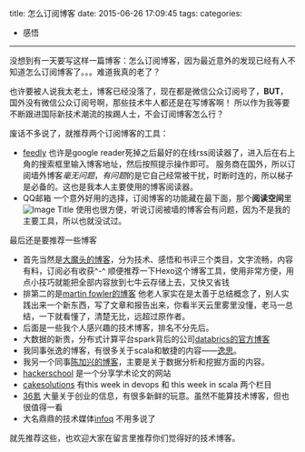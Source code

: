 title: 怎么订阅博客
date: 2015-06-26 17:09:45
tags:
categories:
- 感悟
---
没想到有一天要写这样一篇博客：怎么订阅博客，因为最近意外的发现已经有人不知道怎么订阅博客了。。。难道我真的老了？

也许要被人说我太老土，博客已经没落了，现在都是微信公众订阅号了，**BUT**，国外没有微信公众订阅号啊，那些技术牛人都还是在写博客啊！
所以作为我等要不断跟进国际新技术潮流的挨踢人士，不会订阅博客怎么行？

废话不多说了，就推荐两个订阅博客的工具：
- [feedly](http://feedly.com/)
也许是google reader死掉之后最好的在线rss阅读器了，进入后在右上角的搜索框里输入博客地址，然后按照提示操作即可。 服务商在国外，所以订阅墙外博客*毫无问题*，*有问题*的是它自己经常被干扰，时断时连的，所以梯子是必备的。这也是我本人主要使用的博客阅读器。
- QQ邮箱
一个意外好用的选择，订阅博客的功能藏在最下面，那个**阅读空间**里
![Image Title](http://7u2h31.com1.z0.glb.clouddn.com/qq_rss_reader.png)
使用也很方便，听说订阅被墙的博客会有问题，因为不是我的主要工具，所以也就没试过。

最后还是要推荐一些博客
- 首先当然是[大魔头的博客](damotou.info)，分为技术、感悟和书评三个类目，文字流畅，内容有料，订阅必有收获^-^
  顺便推荐一下Hexo这个博客工具，使用非常方便，用点小技巧就能把全部内容放到七牛云存储上去，又快又省钱
- 排第二的是[martin fowler的博客](http://martinfowler.com/)  他老人家实在是太善于总结概念了，别人实践出来一个新东西，写了文章和报告出来，你看半天云里雾里没懂，老马一总结，一下就看懂了，清楚无比，远超过原作者。
- 后面是一些我个人感兴趣的技术博客，排名不分先后。
- 大数据的新贵，分布式计算平台spark背后的公司[databrics的官方博客](http://databricks.com/feed)
- 我同事张逸的博客，有很多关于scala和敏捷的内容——[逸思](http://zhangyi.farbox.com/)。
- 我另一个同事[陈加兴的博客](http://www.justinablog.com/?feed=rss2)，主要是关于数据分析和挖掘方面的内容。
- [hackerschool](https://www.hackerschool.com/blog.rss) 是一个分享学术论文的网站
- [cakesolutions](http://www.cakesolutions.net/teamblogs/rss.xml) 有this week in devops 和 this week in scala 两个栏目
- [36氪](http://www.36kr.com/feed) 大量关于创业的信息，有很多新鲜的玩意。虽然不能算技术博客，但也很值得一看
- 大名鼎鼎的技术媒体[infoq](http://www.infoq.com/cn/rss/) 不用多说了

就先推荐这些，也欢迎大家在留言里推荐你们觉得好的技术博客。
